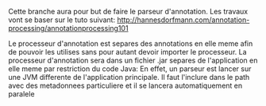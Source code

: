 Cette branche aura pour but de faire le parseur d'annotation.
Les travaux vont se baser sur le tuto suivant: http://hannesdorfmann.com/annotation-processing/annotationprocessing101

Le processeur d'annotation est separes des annotations en elle meme afin de pouvoir les utilises sans pour autant devoir importer le processeur.
La processeur d'annotation sera dans un fichier .jar separes de l'application en elle meme par restriction du code Java: En effet, un parseur est lancer sur une JVM differente de l'application principale. Il faut l'inclure dans le path avec des metadonnees particuliere et il se lancera automatiquement en paralele